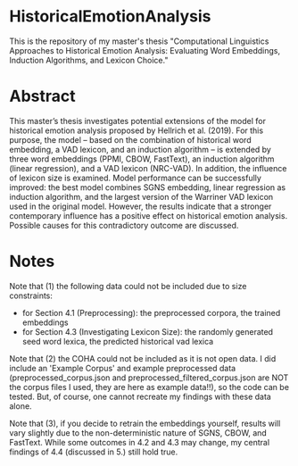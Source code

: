 # HistoricalEmotionAnalysis

This is the repository of my master's thesis "Computational Linguistics Approaches to Historical Emotion Analysis: Evaluating Word Embeddings, Induction Algorithms, and Lexicon Choice."

# Abstract

This master’s thesis investigates potential extensions of the model for historical emotion analysis proposed by Hellrich et al. (2019). For this purpose, the model – based on the combination of historical word embedding, a VAD lexicon, and an induction algorithm – is extended by three word embeddings (PPMI, CBOW, FastText), an induction algorithm (linear regression), and a VAD lexicon (NRC-VAD). In addition, the influence of lexicon size is examined. Model performance can be successfully improved: the best model combines SGNS embedding, linear regression as induction algorithm, and the largest version of the Warriner VAD lexicon used in the original model. However, the results indicate that a stronger contemporary influence has a positive effect on historical emotion analysis. Possible causes for this contradictory outcome are discussed.

# Notes

Note that (1) the following data could not be included due to size constraints:
- for Section 4.1 (Preprocessing): the preprocessed corpora, the trained embeddings
- for Section 4.3 (Investigating Lexicon Size): the randomly generated seed word lexica, the predicted historical vad lexica

Note that (2) the COHA could not be included as it is not open data. I did include an 'Example Corpus' and example preprocessed data (preprocessed_corpus.json and preprocessed_filtered_corpus.json are NOT the corpus files I used, they are here as example data!!), so the code can be tested. But, of course, one cannot recreate my findings with these data alone.

Note that (3), if you decide to retrain the embeddings yourself, results will vary slightly due to the non-deterministic nature of SGNS, CBOW, and FastText. While some outcomes in 4.2 and 4.3 may change, my central findings of 4.4 (discussed in 5.) still hold true.  
